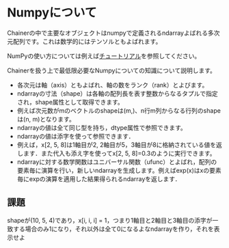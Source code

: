 # Numpyについて

Chainerの中で主要なオブジェクトはnumpyで定義されるndarrayよばれる多次元配列です。これは数学的にはテンソルともよばれます。

NumPyの使い方については例えば[チュートリアル](http://naoyat.hatenablog.jp/entry/2011/12/29/021414)を参照してください。

Chainerを扱う上で最低限必要なNumpyについての知識について説明します。

* 各次元は軸（axis）ともよばれ、軸の数をランク（rank）とよびます。
* ndarrayの寸法（shape）は各軸の配列長を表す整数からなるタプルで指定され，shape属性として取得できます。
 * 例えば次元数がmのベクトルのshapeは(m,)、n行m列からなる行列のshapeは(n, m)となります。
* ndarrayの値は全て同じ型を持ち，dtype属性で参照できます。
* ndarrayの値は添字を使って参照できます．
 * 例えば，x[2, 5, 8]は1軸目が2, 2軸目が5，3軸目が8に格納されている値を返します．また代入も添え字を使ってx[2, 5, 8]=0.3のように実行できます。
* ndarrayに対する数学関数はユニバーサル関数（ufunc）とよばれ，配列の要素毎に演算を行い，新しいndarrayを生成します。例えばexp(x)はxの要素毎にexpの演算を適用した結果得られるndarrayを返します．

## 課題

shapeが(10, 5, 4)であり，x[i, i, i] = 1，つまり1軸目と2軸目と3軸目の添字が一致する場合のみ1になり，それ以外は全て0になるよなndarrayを作り，それを表示せよ
